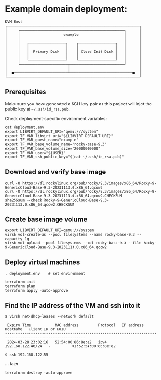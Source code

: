 # Example domain deployment:

```
KVM Host
┌─────────────────────────────────────────────────────────────┐
│     ┌────────────────────────────────────────────────┐      │
│     │                    example                     │      │
│     │                                                │      │
│     │   ┌─────────────────┐    ┌─────────────────┐   │      │
│     │   │                 │    │                 │   │      │
│     │   │  Primary Disk   │    │ Cloud-Init Disk │   │      │
│     │   │                 │    │                 │   │      │
│     │   └─────────────────┘    └─────────────────┘   │      │
│     └──────────────────────┬─────────────────────────┘      │
│                            │                                │
│  ■─────────────────────────┴─────────────────────────────■  │
└─────────────────────────────────────────────────────────────┘
```
## Prerequisites

Make sure you have generated a SSH key-pair as this project will injet the public key at ``~/.ssh/id_rsa.pub``.

Check deployment-specific environment variables:
```
cat deployment.env
export LIBVIRT_DEFAULT_URI="qemu:///system"
export TF_VAR_libvirt_uri="${LIBVIRT_DEFAULT_URI}"
export TF_VAR_guest_name="example"
export TF_VAR_base_volume_name="rocky-base-9.3"
export TF_VAR_base_volume_size="20000000000"
export TF_VAR_user="${USER}"
export TF_VAR_ssh_public_key="$(cat ~/.ssh/id_rsa.pub)"
```
## Download and verify base image
```
curl -O https://dl.rockylinux.org/pub/rocky/9.3/images/x86_64/Rocky-9-GenericCloud-Base-9.3-20231113.0.x86_64.qcow2
curl -O https://dl.rockylinux.org/pub/rocky/9.3/images/x86_64/Rocky-9-GenericCloud-Base-9.3-20231113.0.x86_64.qcow2.CHECKSUM
sha256sum --check Rocky-9-GenericCloud-Base-9.3-20231113.0.x86_64.qcow2.CHECKSUM
```
## Create base image volume
```
export LIBVIRT_DEFAULT_URI=qemu:///system
virsh vol-create-as --pool filesystems --name rocky-base-9.3 --capacity 1g
virsh vol-upload --pool filesystems --vol rocky-base-9.3 --file Rocky-9-GenericCloud-Base-9.3-20231113.0.x86_64.qcow2
```
## Deploy virtual machines
```
. deployment.env    # set environment

terraform init
terraform plan
terraform apply -auto-approve
```
## Find the IP address of the VM and ssh into it
```
$ virsh net-dhcp-leases --network default

 Expiry Time           MAC address         Protocol   IP address          Hostname   Client ID or DUID
-----------------------------------------------------------------------------------------------------------
 2024-03-28 23:02:16   52:54:00:86:8e:e2   ipv4       192.168.122.46/24   -          01:52:54:00:86:8e:e2

$ ssh 192.168.122.55
```
... later
```
terraform destroy -auto-approve
```
